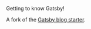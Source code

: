 Getting to know Gatsby!

A fork of the [Gatsby blog starter](https://github.com/gatsbyjs/gatsby-starter-blog).